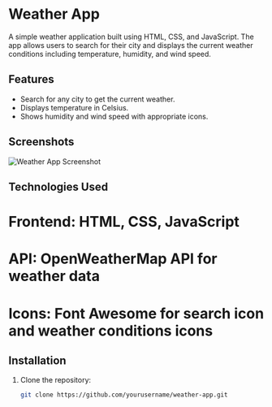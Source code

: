 # Weather App

A simple weather application built using HTML, CSS, and JavaScript. The app allows users to search for their city and displays the current weather conditions including temperature, humidity, and wind speed.

## Features

- Search for any city to get the current weather.
- Displays temperature in Celsius.
- Shows humidity and wind speed with appropriate icons.

## Screenshots

![Weather App Screenshot](weatherappsc)

## Technologies Used
# Frontend: HTML, CSS, JavaScript
# API: OpenWeatherMap API for weather data
# Icons: Font Awesome for search icon and weather conditions icons

## Installation

1. Clone the repository:

   ```bash
   git clone https://github.com/yourusername/weather-app.git
